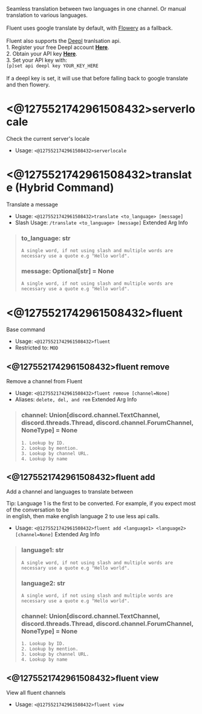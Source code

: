 Seamless translation between two languages in one channel. Or manual translation to various languages.<br/><br/>Fluent uses google translate by default, with [Flowery](https://flowery.pw/) as a fallback.<br/><br/>Fluent also supports the [Deepl](https://www.deepl.com/pro#developer) tranlsation api.<br/>1. Register your free Deepl account **[Here](https://www.deepl.com/pro#developer)**.<br/>2. Obtain your API key **[Here](https://www.deepl.com/account/summary)**.<br/>3. Set your API key with:<br/>`[p]set api deepl key YOUR_KEY_HERE`<br/><br/>If a deepl key is set, it will use that before falling back to google translate and then flowery.

# <@1275521742961508432>serverlocale
Check the current server's locale<br/>
 - Usage: `<@1275521742961508432>serverlocale`
# <@1275521742961508432>translate (Hybrid Command)
Translate a message<br/>
 - Usage: `<@1275521742961508432>translate <to_language> [message]`
 - Slash Usage: `/translate <to_language> [message]`
Extended Arg Info
> ### to_language: str
> ```
> A single word, if not using slash and multiple words are necessary use a quote e.g "Hello world".
> ```
> ### message: Optional[str] = None
> ```
> A single word, if not using slash and multiple words are necessary use a quote e.g "Hello world".
> ```
# <@1275521742961508432>fluent
Base command<br/>
 - Usage: `<@1275521742961508432>fluent`
 - Restricted to: `MOD`
## <@1275521742961508432>fluent remove
Remove a channel from Fluent<br/>
 - Usage: `<@1275521742961508432>fluent remove [channel=None]`
 - Aliases: `delete, del, and rem`
Extended Arg Info
> ### channel: Union[discord.channel.TextChannel, discord.threads.Thread, discord.channel.ForumChannel, NoneType] = None
> 
> 
>     1. Lookup by ID.
>     2. Lookup by mention.
>     3. Lookup by channel URL.
>     4. Lookup by name
> 
>     
## <@1275521742961508432>fluent add
Add a channel and languages to translate between<br/>

Tip: Language 1 is the first to be converted. For example, if you expect most of the conversation to be<br/>
in english, then make english language 2 to use less api calls.<br/>
 - Usage: `<@1275521742961508432>fluent add <language1> <language2> [channel=None]`
Extended Arg Info
> ### language1: str
> ```
> A single word, if not using slash and multiple words are necessary use a quote e.g "Hello world".
> ```
> ### language2: str
> ```
> A single word, if not using slash and multiple words are necessary use a quote e.g "Hello world".
> ```
> ### channel: Union[discord.channel.TextChannel, discord.threads.Thread, discord.channel.ForumChannel, NoneType] = None
> 
> 
>     1. Lookup by ID.
>     2. Lookup by mention.
>     3. Lookup by channel URL.
>     4. Lookup by name
> 
>     
## <@1275521742961508432>fluent view
View all fluent channels<br/>
 - Usage: `<@1275521742961508432>fluent view`
